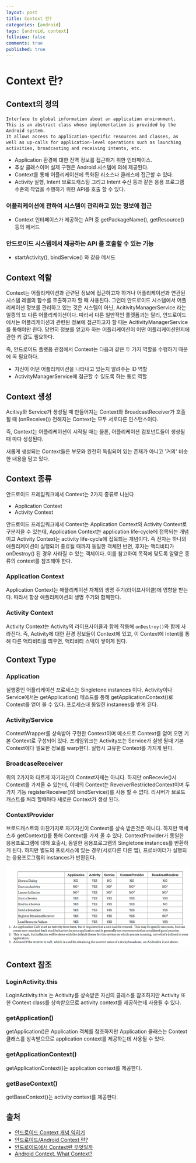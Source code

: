 ```yaml
---
layout: post
title: Context 란?
categories: [android]
tags: [android, context]
fullview: false
comments: true
published: true
---
```

# Context 란?

## Context의 정의

```
Interface to global information about an application environment. 
This is an abstract class whose implementation is provided by the Android system. 
It allows access to application-specific resources and classes, as well as up-calls for application-level operations such as launching activities, broadcasting and receiving intents, etc.
```

* Application 환경에 대한 전역 정보를 접근하기 위한 인터페이스.
* 추상 클래스이며 실제 구현은 Android 시스템에 의해 제공된다.
* Context를 통해 어플리케이션에 특화된 리소스나 클래스에 접근할 수 있다.
* Activity 실행, Intent 브로드캐스팅 그리고 Intent 수신 등과 같은 응용 프로그램 수준의 작업을 수행하기 위한 API를 호출 할 수 있다.

###  어플리케이션에 관하여 시스템이 관리하고 있는 정보에 접근

* Context 인터페이스가 제공하는 API 중 getPackageName(), getResource() 등의 메서드

### 안드로이드 시스템에서 제공하는 API 를 호출할 수 있는 기능

* startActivity(), bindService() 와 같음 메서드

## Context 역할

Context는 어플리케이션과 관련된 정보에 접근하고자 하거나 어플리케이션과 연관된 시스템 레벨의 함수를 호출하고자 할 때 사용된다.
그런데 안드로이드 시스템에서 어플리케이션 정보를 관리하고 있는 것은 시스템이 아닌, AcitivityManagerService 라는 일종의 또 다른 어플리케이션이다.
따라서 다른 일반적인 플랫폼과는 달리, 안드로이드에서는 어플리케이션과 관련된 정보에 접근하고자 할 때는 AcitivityManagerService를 통해야만 한다.
당연히 정보를 얻고자 하는 어플리케이션이 어떤 어플리케이션인지에 관한 키 값도 필요하다.

즉, 안드로이드 플랫폼 관점에서 Context는 다음과 같은 두 가지 역할을 수행하기 때문에 꼭 필요하다.

* 자신이 어떤 어플리케이션을 나타내고 있는지 알려주는 ID 역할
* ActivityManagerService에 접근할 수 있도록 하는 통로 역할

## Context 생성

Acitivy와 Service가 생성될 때 만들어지는 Context와 BroadcastReceiver가 호출될 때 (onReceive()) 전해지는 Context는 모두 서로다른 인스턴스이다.

즉, Context는 어플리케이션이 시작될 때는 물론, 어플리케이션 컴포넌트들이 생성될 때 마다 생성된다.

새롭게 생성되는 Context들은 부모와 완전히 독립되어 있는 존재가 아니고 '거의' 비슷한 내용을 담고 있다.

## Context 종류

안드로이드 프레임워크에서 Context는 2가지 종류로 나뉜다

* Application Context
* Activity Context

안드로이드 프레임워크에서 Context는 Application Context와 Activity Context로 구분지을 수 있는데, Application Context는 application life-cycle에 접목되는 개념이고 Activity Context는 activity life-cycle에 접목되는 개념이다. 즉 전자는 하나의 애플리케이션이 실행되어 종료될 때까지 동일한 객체인 반면, 후자는 액티비티가 onDestroy() 된 경우 사라질 수 있는 객체이다. 이를 참고하여 목적에 맞도록 알맞은 종류의 context를 참조해야 한다.

### Application Context

Application Context는 애플리케이션 자체의 생명 주기(라이프사이클)에 영향을 받는다.
따라서 항상 애플리케이션의 생명 주기와 함께한다.

### Activity Context

Activity Context는 Activity의 라이프사이클과 함께 작동해 `onDestroy()`와 함께 사라진다.
즉, Activity에 대한 환경 정보들이 Context에 있고, 이 Context에 Intent를 통해 다른 액티비티를 띄우면, 액티비티 스택이 쌓이게 된다.

## Context Type

### Application

실행중인 어플리케이션 프로세스는 Singletone instances 이다. 
Activity이나 Service에서는 getApplication() 메소드를 통해 getApplicationContext()로 Context를 얻어 올 수 있다. 
프로세스내 동일한 instanees를 받게 된다. 

### Activity/Service

ContextWrapper를 상속받아 구현한 Context이며 메소드로 Context를 얻어 오면 기본 Context로 구성되어 있다. 
프레임워크는 Activity또는 Service가 실행 될때 기본 Context에다 필요한 정보를 warp한다. 
실행시 고유한 Context를 가지게 된다. 

### BroadcaseReceiver

위의 2가지와 다르게 자기자신이 Context자체는 아니다. 
하지만 onRecevie()시 Context를 가져올 수 있는데, 이때의 Context는 ReveiverRestrictedContext이며 두가지 기능 registerReceiver()와 bindService()를 사용 할 수 없다. 
리시버가 브로드캐스트를 처리 할때마다 새로운 Context가 생성 된다. 

### ContextProvider

브로드캐스트와 마찬가지로 자기자신이 Context를 상속 받은것은 아니다. 
하지만 액세스후 getContext()를 통해 Context를 가져 올 수 있다. 
ContextProvider가 동일한 응용프로그램에 대해 호출시, 동일한 응용프로그램의 Singletone instances를 반환하게 된다. 
하지만 별도의 프로세스에 있는 경우(서로다른 다른 앱), 프로바이더가 실행되는 응용프로그램의 instances가 반환된다. 

![android-context](/_posts/android/images/20170711175421.png)

## Context 참조

### LoginActivity.this

LoginActivity.this 는 Acitivity를 상속받은 자신의 클래스를 참조하지만 Activity 또한 Context class를 상속받으므로 activity context를 제공하는데 사용될 수 있다.

### getApplication()

getApplication()은 Application 객체를 참조하지만 Application 클래스는 Context 클래스를 상속받으므로 application context를 제공하는데 사용될 수 있다.

### getApplicationContext()

getApplicationContext()는 application context를 제공한다.

### getBaseContext()

getBaseContext()는 activity context를 제공한다.

## 출처
* [안드로이드 Context 개념 익히기](http://dev.youngkyu.kr/36)
* [안드로이드/Android Context 란?](http://arabiannight.tistory.com/entry/272)
* [안드로이드에서 Context란 무엇일까](https://rejrecords.wordpress.com/2015/07/23/안드로이드에서-context란-무엇일까/)
* [Android Context, What Context?](http://www.kmshack.kr/2013/10/android-context-what-context/)

